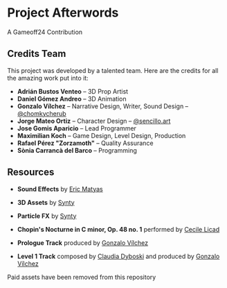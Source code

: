 # Project Afterwords
A Gameoff24 Contribution

## Credits Team

This project was developed by a talented team. Here are the credits for all the amazing work put into it:

- **Adrián Bustos Venteo** – 3D Prop Artist
- **Daniel Gómez Andreo** – 3D Animation
- **Gonzalo Vílchez** – Narrative Design, Writer, Sound Design – [@chomkycherub](https://x.com/chomkycherub)
- **Jorge Mateo Ortiz** – Character Design – [@sencillo.art](https://www.instagram.com/sencillo.art/)
- **Jose Gomis Aparicio** – Lead Programmer
- **Maximilian Koch** – Game Design, Level Design, Production
- **Rafael Pérez "Zorzamoth"** – Quality Assurance
- **Sònia Carrancà del Barco** – Programming

## Resources

- **Sound Effects** by [Eric Matyas](https://soundimage.org/)
- **3D Assets** by [Synty](https://syntystore.com/products/polygon-town-pack?_pos=1&_sid=f2ed924c9&_ss=r)
- **Particle FX** by [Synty](https://syntystore.com/products/polygon-particle-fx-pack?_pos=2&_sid=593f5f620&_ss=r)

- **Chopin's Nocturne in C minor, Op. 48 no. 1** performed by [Cecile Licad](https://musopen.org/music/performer/cecile-licad/)
- **Prologue Track** produced by [Gonzalo Vílchez](https://x.com/chomkycherub)
- **Level 1 Track** composed by [Claudia Dyboski](https://www.instagram.com/dyboski/) and produced by [Gonzalo Vílchez](https://x.com/chomkycherub)

Paid assets have been removed from this repository
